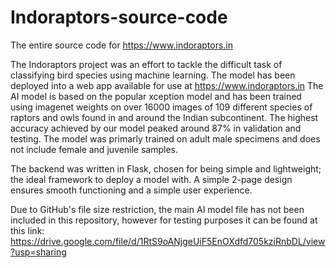 # Indoraptors-source-code
The entire source code for <https://www.indoraptors.in>


The Indoraptors project was an effort to tackle the difficult task of classifying bird species using machine learning. The model has been deployed into a web app
available for use at <https://www.indoraptors.in>
The AI model is based on the popular xception model and has been trained using imagenet weights on over 16000 images of 109 different species of raptors and owls
found in and around the Indian subcontinent. The highest accuracy achieved by our model peaked around 87% in validation and testing. The model was primarly trained on
adult male specimens and does not include female and juvenile samples.

The backend was written in Flask, chosen for being simple and lightweight; the ideal framework to deploy a model with. A simple 2-page design ensures smooth functioning
and a simple user experience.

Due to GitHub's file size restriction, the main AI model file has not been included in this repository, however for testing purposes it can be found at this link:
https://drive.google.com/file/d/1RtS9oANjgeUiF5EnOXdfd705kziRnbDL/view?usp=sharing
